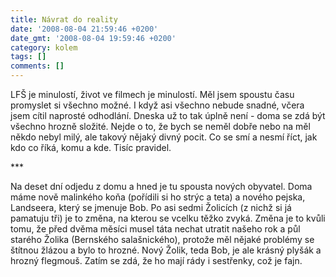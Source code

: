 ```yaml
---
title: Návrat do reality
date: '2008-08-04 21:59:46 +0200'
date_gmt: '2008-08-04 19:59:46 +0200'
category: kolem
tags: []
comments: []
---
```

<p>LFŠ je minulostí, život ve filmech je minulostí. Měl jsem spoustu času promyslet si všechno možné. I když asi všechno nebude snadné, včera jsem cítil naprosté odhodlání. Dneska už to tak úplně není - doma se zdá být všechno hrozně složité. Nejde o to, že bych se neměl dobře nebo na měl někdo nebyl milý, ale takový nějaký divný pocit. Co se smí a nesmí říct, jak kdo co říká, komu a kde. Tisíc pravidel.</p>
<p>***</p>
<p>Na deset dní odjedu z domu a hned je tu spousta nových obyvatel. Doma máme nově malinkého koňa (pořídili si ho strýc a teta) a nového pejska, Landseera, který se jmenuje Bob. Po asi sedmi Žolicích (z nichž si já pamatuju tři) je to změna, na kterou se vcelku těžko zvyká. Změna je to kvůli tomu, že před dvěma měsíci musel táta nechat utratit našeho rok a půl starého Žolika (Bernského salašnického), protože měl nějaké problémy se štítnou žlázou a bylo to hrozné. Nový Žolik, teda Bob, je ale krásný plyšák a hrozný flegmouš. Zatím se zdá, že ho mají rády i sestřenky, což je fajn.</p>
